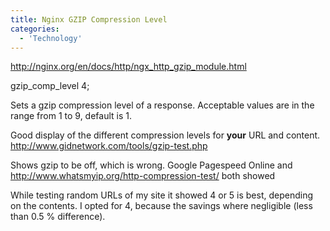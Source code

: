 ```yaml
---
title: Nginx GZIP Compression Level
categories:
  - 'Technology'
---
```

http://nginx.org/en/docs/http/ngx_http_gzip_module.html

gzip_comp_level 4;

Sets a gzip compression level of a response. Acceptable values are in the range from 1 to 9, default is 1.

Good display of the different compression levels for **your** URL and content.
http://www.gidnetwork.com/tools/gzip-test.php

Shows gzip to be off, which is wrong. Google Pagespeed Online and 
http://www.whatsmyip.org/http-compression-test/ both showed

While testing random URLs of my site it showed 4 or 5 is best, depending on the contents. I opted for 4, because the savings where negligible (less than 0.5 % difference).